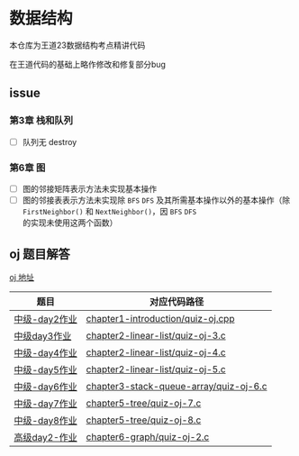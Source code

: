 #  数据结构

本仓库为王道23数据结构考点精讲代码

在王道代码的基础上略作修改和修复部分bug

## issue

### 第3章 栈和队列

- [ ] 队列无 destroy

### 第6章 图

- [ ] 图的邻接矩阵表示方法未实现基本操作
- [ ] 图的邻接表表示方法未实现除 `BFS` `DFS` 及其所需基本操作以外的基本操作（除 `FirstNeighbor()` 和 `NextNeighbor()`，因 `BFS` `DFS` 的实现未使用这两个函数）

## oj 题目解答

[oj 地址](http://oj.lgwenda.com/)

| 题目                                              | 对应代码路径                                                 |
| ------------------------------------------------- | ------------------------------------------------------------ |
| [中级-day2作业](http://oj.lgwenda.com/problem/15) | [chapter1-introduction/quiz-oj.cpp](chapter1-introduction/quiz-oj.cpp) |
| [中级day3作业](http://oj.lgwenda.com/problem/16)  | [chapter2-linear-list/quiz-oj-3.c](chapter2-linear-list/quiz-oj-3.c) |
| [中级-day4作业](http://oj.lgwenda.com/problem/17) | [chapter2-linear-list/quiz-oj-4.c](chapter2-linear-list/quiz-oj-4.c) |
| [中级-day5作业](http://oj.lgwenda.com/problem/18) | [chapter2-linear-list/quiz-oj-5.c](chapter2-linear-list/quiz-oj-5.c) |
| [中级-day6作业](http://oj.lgwenda.com/problem/19) | [chapter3-stack-queue-array/quiz-oj-6.c](chapter3-stack-queue-array/quiz-oj-6.c) |
| [中级-day7作业](http://oj.lgwenda.com/problem/20) | [chapter5-tree/quiz-oj-7.c](chapter5-tree/quiz-oj-7.c)       |
| [中级-day8作业](http://oj.lgwenda.com/problem/21) | [chapter5-tree/quiz-oj-8.c](chapter5-tree/quiz-oj-8.c)       |
| [高级day2-作业](http://oj.lgwenda.com/problem/27) | [chapter6-graph/quiz-oj-2.c](chapter6-graph/quiz-oj-2.c)     |

